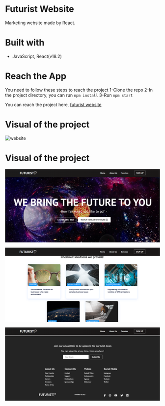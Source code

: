 # Futurist Website

Marketing website made by React.

# Built with

- JavaScript, React(v18.2)

# Reach the App

You need to follow these steps to reach the project
1-Clone the repo
2-In the project directory, you can run `npm install`
3-Run `npm start`

You can reach the project here, [futurist website](https://futurist-website.netlify.app/)

# Visual of the project

![website](./src/images/website.gif)

# Visual of the project

![homepage](./src/images/visual-futurist-1.png)

![homepage-solutions](./src/images/visual-futurist-2.png)

![footer](./src/images/visual-futurist-3.png)
